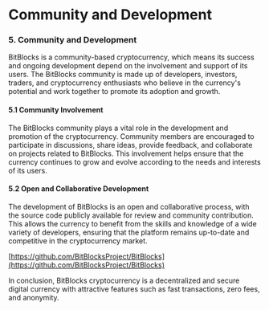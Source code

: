 # Community and Development

### 5. Community and Development

BitBlocks is a community-based cryptocurrency, which means its success and ongoing development depend on the involvement and support of its users. The BitBlocks community is made up of developers, investors, traders, and cryptocurrency enthusiasts who believe in the currency's potential and work together to promote its adoption and growth.

#### 5.1 Community Involvement

The BitBlocks community plays a vital role in the development and promotion of the cryptocurrency. Community members are encouraged to participate in discussions, share ideas, provide feedback, and collaborate on projects related to BitBlocks. This involvement helps ensure that the currency continues to grow and evolve according to the needs and interests of its users.

#### 5.2 Open and Collaborative Development

The development of BitBlocks is an open and collaborative process, with the source code publicly available for review and community contribution. This allows the currency to benefit from the skills and knowledge of a wide variety of developers, ensuring that the platform remains up-to-date and competitive in the cryptocurrency market.

[https://github.com/BitBlocksProject/BitBlocks](https://github.com/BitBlocksProject/BitBlocks)

In conclusion, BitBlocks cryptocurrency is a decentralized and secure digital currency with attractive features such as fast transactions, zero fees, and anonymity.